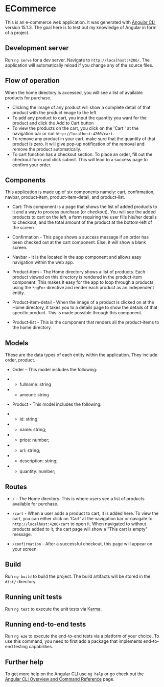 # ECommerce

This is an e-commerce web application. It was generated with [Angular CLI](https://github.com/angular/angular-cli) version 15.1.3. The goal here is to test out my knowledge of Angular in form of a project.




## Development server

Run `ng serve` for a dev server. Navigate to `http://localhost:4200/`. The application will automatically reload if you change any of the source files.

## Flow of operation
When the home directory is accessed, you will see a list of available products for purchase. 
- Clicking the image of any product will show a complete detail of that product with the product image to the left
- To add any product to cart, you input the quantity you want for the product and click the Add to Cart button
- To view the products on the  cart, you click on the 'Cart ' at the navigation bar or run `http://localhost:4200/cart`.
- To remove any product in your cart, make sure that the quantity of that product is zero. It will give  pop-up notification of the removal and remove the product automatically.
- To cart function has a checkout section. To place an order, fill out the checkout form and click submit. This will lead to a success page to confirm your order.


## Components
This application is made up of six components namely: cart, confirmation, navbar, product-item, product-item-detail, and product-list.

- Cart: This component is a page that shows the list of added products to it and a way to process purchase (or checkout). You will see the added products to cart on the left, a form requiring the user fills his/her details to checkout, and the total amount of the product at the bottom-left of the screen

- Confirmation -  This page shows a success message if an order has been checked out at the cart component. Else, it will show a blank screen.

- Navbar -  It is the located in the app component and allows easy navigation within the web app.

- Product-item - The Home directory shows a list of products. Each product viewed on this directory is rendered in the product-item component. This makes it easy for the app to loop through a products using the `*ngFor` directive and render each product as an independent entity.

- Product-item-detail -  When the image of a product is clicked on at the Home directory, it takes you to a details page to show the details of that specific product. This is made possible through this component.

- Product-list - This is the component that renders all the product-items to the home directory.

## Models

These are the data types of each entity within the application. They include: order, product.

- Order - This model includes the following:
- - fullname: string
- - amount: string

- Product - This model includes the following:
- - id: string;
- - name: string;
- - price: number;
- - url: string;
- - description: string;
- - quantity: number;

## Routes

- `/` - The Home directory. This is where users see a list of products available for purchase.

- `/cart` - When a user adds a product to cart, it is added here. To view the cart, you can either click on 'Cart' at the navigation bar or navigate to `http://localhost:4200/cart` to open it. When navigated to without products added to it, the cart page will show a "This cart is empty" message.

- `/confirmation` -  After a successful checkout, this page will appear on your screen.



## Build

Run `ng build` to build the project. The build artifacts will be stored in the `dist/` directory.

## Running unit tests

Run `ng test` to execute the unit tests via [Karma](https://karma-runner.github.io).

## Running end-to-end tests

Run `ng e2e` to execute the end-to-end tests via a platform of your choice. To use this command, you need to first add a package that implements end-to-end testing capabilities.

## Further help

To get more help on the Angular CLI use `ng help` or go check out the [Angular CLI Overview and Command Reference](https://angular.io/cli) page.
